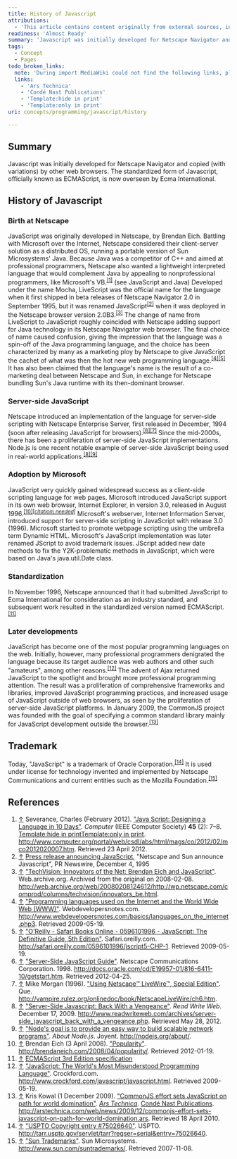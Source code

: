 ```yaml
---
title: History of Javascript
attributions:
  - 'This article contains content originally from external sources, including ones licensed under the CC-BY-SA license. [![cc-by-sa-small-wpd.png](/assets/public/c/c8/cc-by-sa-small-wpd.png)](http://creativecommons.org/licenses/by-sa/3.0/us/)'
readiness: 'Almost Ready'
summary: 'Javascript was initially developed for Netscape Navigator and copied (with variations) by other web browsers.  The standardized form of Javascript, officially known as ECMAScript, is now overseen by Ecma International.'
tags:
  - Concept
  - Pages
todo_broken_links:
  note: 'During import MediaWiki could not find the following links, please fix and adjust this list.'
  links:
    - 'Ars Technica'
    - 'Condé Nast Publications'
    - 'Template:hide in print'
    - 'Template:only in print'
uri: concepts/programming/javascript/history

---
```

## <span>Summary</span>

Javascript was initially developed for Netscape Navigator and copied (with variations) by other web browsers. The standardized form of Javascript, officially known as ECMAScript, is now overseen by Ecma International.

## <span>History of Javascript</span>

### <span>Birth at Netscape</span>

JavaScript was originally developed in Netscape, by Brendan Eich. Battling with Microsoft over the Internet, Netscape considered their client-server solution as a distributed OS, running a portable version of Sun Microsystems' Java. Because Java was a competitor of C++ and aimed at professional programmers, Netscape also wanted a lightweight interpreted language that would complement Java by appealing to nonprofessional programmers, like Microsoft's VB.<sup>[[1]](#cite_note-1)</sup> (see JavaScript and Java) Developed under the name Mocha, LiveScript was the official name for the language when it first shipped in beta releases of Netscape Navigator 2.0 in September 1995, but it was renamed JavaScript<sup>[[2]](#cite_note-2)</sup> when it was deployed in the Netscape browser version 2.0B3.<sup>[[3]](#cite_note-techvision-3)</sup> The change of name from LiveScript to JavaScript roughly coincided with Netscape adding support for Java technology in its Netscape Navigator web browser. The final choice of name caused confusion, giving the impression that the language was a spin-off of the Java programming language, and the choice has been characterized by many as a marketing ploy by Netscape to give JavaScript the cachet of what was then the hot new web programming language.<sup>[[4]](#cite_note-4)[[5]](#cite_note-5)</sup> It has also been claimed that the language's name is the result of a co-marketing deal between Netscape and Sun, in exchange for Netscape bundling Sun's Java runtime with its then-dominant browser.

### <span>Server-side JavaScript</span>

Netscape introduced an implementation of the language for server-side scripting with Netscape Enterprise Server, first released in December, 1994 (soon after releasing JavaScript for browsers).<sup>[[6]](#cite_note-Newscape_JavaScript_Guide-1998-6)[[7]](#cite_note-Morgan-Netcape_LiveWire-7)</sup> Since the mid-2000s, there has been a proliferation of server-side JavaScript implementations. Node.js is one recent notable example of server-side JavaScript being used in real-world applications.<sup>[[8]](#cite_note-RWW-Server-Side-2009-12-17-8)[[9]](#cite_note-node.js-about-9)</sup>

### <span>Adoption by Microsoft</span>

JavaScript very quickly gained widespread success as a client-side scripting language for web pages. Microsoft introduced JavaScript support in its own web browser, Internet Explorer, in version 3.0, released in August 1996.<sup>[[10]](#cite_note-popularity-10)[*[<span title="This claim needs references to reliable sources">citation\\ needed</span>](http://en.wikipedia.org/wiki/Citation_needed)*]</sup> Microsoft's webserver, Internet Information Server, introduced support for server-side scripting in JavaScript with release 3.0 (1996). Microsoft started to promote webpage scripting using the umbrella term Dynamic HTML. Microsoft's JavaScript implementation was later renamed JScript to avoid trademark issues. JScript added new date methods to fix the Y2K-problematic methods in JavaScript, which were based on Java's java.util.Date class.

### <span>Standardization</span>

In November 1996, Netscape announced that it had submitted JavaScript to Ecma International for consideration as an industry standard, and subsequent work resulted in the standardized version named ECMAScript.<sup>[[11]](#cite_note-11)</sup>

### <span>Later developments</span>

JavaScript has become one of the most popular programming languages on the web. Initially, however, many professional programmers denigrated the language because its target audience was web authors and other such "amateurs", among other reasons.<sup>[[12]](#cite_note-12)</sup> The advent of Ajax returned JavaScript to the spotlight and brought more professional programming attention. The result was a proliferation of comprehensive frameworks and libraries, improved JavaScript programming practices, and increased usage of JavaScript outside of web browsers, as seen by the proliferation of server-side JavaScript platforms. In January 2009, the CommonJS project was founded with the goal of specifying a common standard library mainly for JavaScript development outside the browser.<sup>[[13]](#cite_note-13)</sup>

## <span>Trademark</span>

Today, "JavaScript" is a trademark of Oracle Corporation.<sup>[[14]](#cite_note-14)</sup> It is used under license for technology invented and implemented by Netscape Communications and current entities such as the Mozilla Foundation.<sup>[[15]](#cite_note-15)</sup>

## <span>References</span>

1.  <span class="mw-cite-backlink">[↑](#cite_ref-1)</span> <span class="reference-text"><span class="citation Journal">Severance, Charles (February 2012). ["Java Script: Designing a Language in 10 Days"](http://www.computer.org/portal/web/csdl/abs/html/mags/co/2012/02/mco2012020007.htm). *Computer* (IEEE Computer Society) **45** (2): 7–8. [Template:hide in print](/w/index.php?title=Template:hide_in_print&action=edit&redlink=1)[Template:only in print](/w/index.php?title=Template:only_in_print&action=edit&redlink=1)<span class="printonly">. <http://www.computer.org/portal/web/csdl/abs/html/mags/co/2012/02/mco2012020007.htm></span><span class="reference-accessdate">. Retrieved 23 April 2012</span>.</span><span class="Z3988" title="ctx_ver=Z39.88-2004&amp;rft_val_fmt=info%3Aofi%2Ffmt%3Akev%3Amtx%3Ajournal&amp;rft.genre=article&amp;rft.atitle=Java+Script%3A+Designing+a+Language+in+10+Days&amp;rft.jtitle=Computer&amp;rft.aulast=Severance&amp;rft.aufirst=Charles&amp;rft.au=Severance%2C%26%2332%3BCharles&amp;rft.date=February+2012&amp;rft.volume=45&amp;rft.issue=2&amp;rft.pages=7%E2%80%938&amp;rft.pub=IEEE+Computer+Society&amp;rft_id=info:doi/10.1109%2FMC.2012.57&amp;rft_id=http%3A%2F%2Fwww.computer.org%2Fportal%2Fweb%2Fcsdl%2Fabs%2Fhtml%2Fmags%2Fco%2F2012%2F02%2Fmco2012020007.htm&amp;rfr_id=info:sid/en.wikipedia.org:concepts/programming/javascript/history"><span style="display: none;"> </span></span></span>
2.  <span class="mw-cite-backlink">[↑](#cite_ref-2)</span> <span class="reference-text">[Press release announcing JavaScript](http://web.archive.org/web/20070916144913/http://wp.netscape.com/newsref/pr/newsrelease67.html), "Netscape and Sun announce Javascript", PR Newswire, December 4, 1995</span>
3.  <span class="mw-cite-backlink">[↑](#cite_ref-techvision_3-0)</span> <span class="reference-text"><span class="citation web">["TechVision: Innovators of the Net: Brendan Eich and JavaScript"](http://web.archive.org/web/20080208124612/http://wp.netscape.com/comprod/columns/techvision/innovators_be.html). Web.archive.org. Archived from the original on 2008-02-08<span class="printonly">. <http://web.archive.org/web/20080208124612/http://wp.netscape.com/comprod/columns/techvision/innovators_be.html></span>.</span><span class="Z3988" title="ctx_ver=Z39.88-2004&amp;rft_val_fmt=info%3Aofi%2Ffmt%3Akev%3Amtx%3Abook&amp;rft.genre=bookitem&amp;rft.btitle=TechVision%3A+Innovators+of+the+Net%3A+Brendan+Eich+and+JavaScript&amp;rft.atitle=&amp;rft.pub=Web.archive.org&amp;rft_id=http%3A%2F%2Fweb.archive.org%2Fweb%2F20080208124612%2Fhttp%3A%2F%2Fwp.netscape.com%2Fcomprod%2Fcolumns%2Ftechvision%2Finnovators_be.html&amp;rfr_id=info:sid/en.wikipedia.org:concepts/programming/javascript/history"><span style="display: none;"> </span></span></span>
4.  <span class="mw-cite-backlink">[↑](#cite_ref-4)</span> <span class="reference-text"><span class="citation web">["Programming languages used on the Internet and the World Wide Web (WWW)"](http://www.webdevelopersnotes.com/basics/languages_on_the_internet.php3). Webdevelopersnotes.com<span class="printonly">. <http://www.webdevelopersnotes.com/basics/languages_on_the_internet.php3></span><span class="reference-accessdate">. Retrieved 2009-05-19</span>.</span><span class="Z3988" title="ctx_ver=Z39.88-2004&amp;rft_val_fmt=info%3Aofi%2Ffmt%3Akev%3Amtx%3Abook&amp;rft.genre=bookitem&amp;rft.btitle=Programming+languages+used+on+the+Internet+and+the+World+Wide+Web+%28WWW%29&amp;rft.atitle=&amp;rft.pub=Webdevelopersnotes.com&amp;rft_id=http%3A%2F%2Fwww.webdevelopersnotes.com%2Fbasics%2Flanguages_on_the_internet.php3&amp;rfr_id=info:sid/en.wikipedia.org:concepts/programming/javascript/history"><span style="display: none;"> </span></span></span>
5.  <span class="mw-cite-backlink">[↑](#cite_ref-5)</span> <span class="reference-text"><span class="citation web">["O'Reilly - Safari Books Online - 0596101996 - JavaScript: The Definitive Guide, 5th Edition"](http://safari.oreilly.com/0596101996/jscript5-CHP-1). Safari.oreilly.com<span class="printonly">. <http://safari.oreilly.com/0596101996/jscript5-CHP-1></span><span class="reference-accessdate">. Retrieved 2009-05-19</span>.</span><span class="Z3988" title="ctx_ver=Z39.88-2004&amp;rft_val_fmt=info%3Aofi%2Ffmt%3Akev%3Amtx%3Abook&amp;rft.genre=bookitem&amp;rft.btitle=O%27Reilly+-+Safari+Books+Online+-+0596101996+-+JavaScript%3A+The+Definitive+Guide%2C+5th+Edition&amp;rft.atitle=&amp;rft.pub=Safari.oreilly.com&amp;rft_id=http%3A%2F%2Fsafari.oreilly.com%2F0596101996%2Fjscript5-CHP-1&amp;rfr_id=info:sid/en.wikipedia.org:concepts/programming/javascript/history"><span style="display: none;"> </span></span></span>
6.  <span class="mw-cite-backlink">[↑](#cite_ref-Newscape_JavaScript_Guide-1998_6-0)</span> <span class="reference-text"><span class="citation web">["Server-Side JavaScript Guide"](http://docs.oracle.com/cd/E19957-01/816-6411-10/getstart.htm). Netscape Communications Corporation. 1998<span class="printonly">. <http://docs.oracle.com/cd/E19957-01/816-6411-10/getstart.htm></span><span class="reference-accessdate">. Retrieved 2012-04-25</span>.</span><span class="Z3988" title="ctx_ver=Z39.88-2004&amp;rft_val_fmt=info%3Aofi%2Ffmt%3Akev%3Amtx%3Abook&amp;rft.genre=bookitem&amp;rft.btitle=Server-Side+JavaScript+Guide&amp;rft.atitle=&amp;rft.date=1998&amp;rft.pub=Netscape+Communications+Corporation&amp;rft_id=http%3A%2F%2Fdocs.oracle.com%2Fcd%2FE19957-01%2F816-6411-10%2Fgetstart.htm&amp;rfr_id=info:sid/en.wikipedia.org:concepts/programming/javascript/history"><span style="display: none;"> </span></span></span>
7.  <span class="mw-cite-backlink">[↑](#cite_ref-Morgan-Netcape_LiveWire_7-0)</span> <span class="reference-text"><span class="citation web">Mike Morgan (1996). ["Using Netscape™ LiveWire™, Special Edition"](http://vampire.rulez.org/onlinedoc/book/NetscapeLiveWire/ch6.htm). Que<span class="printonly">. <http://vampire.rulez.org/onlinedoc/book/NetscapeLiveWire/ch6.htm></span>.</span><span class="Z3988" title="ctx_ver=Z39.88-2004&amp;rft_val_fmt=info%3Aofi%2Ffmt%3Akev%3Amtx%3Abook&amp;rft.genre=bookitem&amp;rft.btitle=Using+Netscape%E2%84%A2+LiveWire%E2%84%A2%2C+Special+Edition&amp;rft.atitle=&amp;rft.aulast=Mike+Morgan&amp;rft.au=Mike+Morgan&amp;rft.date=1996&amp;rft.pub=Que&amp;rft_id=http%3A%2F%2Fvampire.rulez.org%2Fonlinedoc%2Fbook%2FNetscapeLiveWire%2Fch6.htm&amp;rfr_id=info:sid/en.wikipedia.org:concepts/programming/javascript/history"><span style="display: none;"> </span></span></span>
8.  <span class="mw-cite-backlink">[↑](#cite_ref-RWW-Server-Side-2009-12-17_8-0)</span> <span class="reference-text"><span class="citation web">["Server-Side Javascript: Back With a Vengeance"](http://www.readwriteweb.com/archives/server-side_javascript_back_with_a_vengeance.php). *Read Write Web*. December 17, 2009<span class="printonly">. <http://www.readwriteweb.com/archives/server-side_javascript_back_with_a_vengeance.php></span><span class="reference-accessdate">. Retrieved May 28, 2012</span>.</span><span class="Z3988" title="ctx_ver=Z39.88-2004&amp;rft_val_fmt=info%3Aofi%2Ffmt%3Akev%3Amtx%3Abook&amp;rft.genre=bookitem&amp;rft.btitle=Server-Side+Javascript%3A+Back+With+a+Vengeance&amp;rft.atitle=Read+Write+Web&amp;rft.date=December+17%2C+2009&amp;rft_id=http%3A%2F%2Fwww.readwriteweb.com%2Farchives%2Fserver-side_javascript_back_with_a_vengeance.php&amp;rfr_id=info:sid/en.wikipedia.org:concepts/programming/javascript/history"><span style="display: none;"> </span></span></span>
9.  <span class="mw-cite-backlink">[↑](#cite_ref-node.js-about_9-0)</span> <span class="reference-text"><span class="citation web">["Node's goal is to provide an easy way to build scalable network programs"](http://nodejs.org/about/). *About Node.js*. Joyent<span class="printonly">. <http://nodejs.org/about/></span>.</span><span class="Z3988" title="ctx_ver=Z39.88-2004&amp;rft_val_fmt=info%3Aofi%2Ffmt%3Akev%3Amtx%3Abook&amp;rft.genre=bookitem&amp;rft.btitle=Node%27s+goal+is+to+provide+an+easy+way+to+build+scalable+network+programs&amp;rft.atitle=About+Node.js&amp;rft.pub=Joyent&amp;rft_id=http%3A%2F%2Fnodejs.org%2Fabout%2F&amp;rfr_id=info:sid/en.wikipedia.org:concepts/programming/javascript/history"><span style="display: none;"> </span></span></span>
10. <span class="mw-cite-backlink">[↑](#cite_ref-popularity_10-0)</span> <span class="reference-text"><span class="citation web">Brendan Eich (3 April 2008). ["Popularity"](http://brendaneich.com/2008/04/popularity/)<span class="printonly">. <http://brendaneich.com/2008/04/popularity/></span><span class="reference-accessdate">. Retrieved 2012-01-19</span>.</span><span class="Z3988" title="ctx_ver=Z39.88-2004&amp;rft_val_fmt=info%3Aofi%2Ffmt%3Akev%3Amtx%3Abook&amp;rft.genre=bookitem&amp;rft.btitle=Popularity&amp;rft.atitle=&amp;rft.aulast=Brendan+Eich&amp;rft.au=Brendan+Eich&amp;rft.date=3+April+2008&amp;rft_id=http%3A%2F%2Fbrendaneich.com%2F2008%2F04%2Fpopularity%2F&amp;rfr_id=info:sid/en.wikipedia.org:concepts/programming/javascript/history"><span style="display: none;"> </span></span></span>
11. <span class="mw-cite-backlink">[↑](#cite_ref-11)</span> <span class="reference-text">[ECMAScript 3rd Edition specification](http://www.ecma-international.org/publications/files/ECMA-ST/Ecma-262.pdf)</span>
12. <span class="mw-cite-backlink">[↑](#cite_ref-12)</span> <span class="reference-text"><span class="citation web">["JavaScript: The World's Most Misunderstood Programming Language"](http://www.crockford.com/javascript/javascript.html). Crockford.com<span class="printonly">. <http://www.crockford.com/javascript/javascript.html></span><span class="reference-accessdate">. Retrieved 2009-05-19</span>.</span><span class="Z3988" title="ctx_ver=Z39.88-2004&amp;rft_val_fmt=info%3Aofi%2Ffmt%3Akev%3Amtx%3Abook&amp;rft.genre=bookitem&amp;rft.btitle=JavaScript%3A+The+World%27s+Most+Misunderstood+Programming+Language&amp;rft.atitle=&amp;rft.pub=Crockford.com&amp;rft_id=http%3A%2F%2Fwww.crockford.com%2Fjavascript%2Fjavascript.html&amp;rfr_id=info:sid/en.wikipedia.org:concepts/programming/javascript/history"><span style="display: none;"> </span></span></span>
13. <span class="mw-cite-backlink">[↑](#cite_ref-13)</span> <span class="reference-text"><span class="citation web">Kris Kowal (1 December 2009). ["CommonJS effort sets JavaScript on path for world domination"](http://arstechnica.com/web/news/2009/12/commonjs-effort-sets-javascript-on-path-for-world-domination.ars). *[Ars Technica](/w/index.php?title=Ars_Technica&action=edit&redlink=1)*. [Condé Nast Publications](/w/index.php?title=Cond%C3%A9_Nast_Publications&action=edit&redlink=1)<span class="printonly">. <http://arstechnica.com/web/news/2009/12/commonjs-effort-sets-javascript-on-path-for-world-domination.ars></span><span class="reference-accessdate">. Retrieved 18 April 2010</span>.</span><span class="Z3988" title="ctx_ver=Z39.88-2004&amp;rft_val_fmt=info%3Aofi%2Ffmt%3Akev%3Amtx%3Abook&amp;rft.genre=bookitem&amp;rft.btitle=CommonJS+effort+sets+JavaScript+on+path+for+world+domination&amp;rft.atitle=%5B%5BArs+Technica%5D%5D&amp;rft.aulast=Kris+Kowal&amp;rft.au=Kris+Kowal&amp;rft.date=1+December+2009&amp;rft.pub=%5B%5BCond%C3%A9+Nast+Publications%5D%5D&amp;rft_id=http%3A%2F%2Farstechnica.com%2Fweb%2Fnews%2F2009%2F12%2Fcommonjs-effort-sets-javascript-on-path-for-world-domination.ars&amp;rfr_id=info:sid/en.wikipedia.org:concepts/programming/javascript/history"><span style="display: none;"> </span></span></span>
14. <span class="mw-cite-backlink">[↑](#cite_ref-14)</span> <span class="reference-text"><span class="citation web">["USPTO Copyright entry \#75026640"](http://tarr.uspto.gov/servlet/tarr?regser=serial&entry=75026640). USPTO<span class="printonly">. <http://tarr.uspto.gov/servlet/tarr?regser=serial&entry=75026640></span>.</span><span class="Z3988" title="ctx_ver=Z39.88-2004&amp;rft_val_fmt=info%3Aofi%2Ffmt%3Akev%3Amtx%3Abook&amp;rft.genre=bookitem&amp;rft.btitle=USPTO+Copyright+entry+%2375026640&amp;rft.atitle=&amp;rft.pub=USPTO&amp;rft_id=http%3A%2F%2Ftarr.uspto.gov%2Fservlet%2Ftarr%3Fregser%3Dserial%26entry%3D75026640&amp;rfr_id=info:sid/en.wikipedia.org:concepts/programming/javascript/history"><span style="display: none;"> </span></span></span>
15. <span class="mw-cite-backlink">[↑](#cite_ref-15)</span> <span class="reference-text"><span class="citation web">["Sun Trademarks"](http://www.sun.com/suntrademarks/). Sun Microsystems<span class="printonly">. <http://www.sun.com/suntrademarks/></span><span class="reference-accessdate">. Retrieved 2007-11-08</span>.</span><span class="Z3988" title="ctx_ver=Z39.88-2004&amp;rft_val_fmt=info%3Aofi%2Ffmt%3Akev%3Amtx%3Abook&amp;rft.genre=bookitem&amp;rft.btitle=Sun+Trademarks&amp;rft.atitle=&amp;rft.pub=Sun+Microsystems&amp;rft_id=http%3A%2F%2Fwww.sun.com%2Fsuntrademarks%2F&amp;rfr_id=info:sid/en.wikipedia.org:concepts/programming/javascript/history"><span style="display: none;"> </span></span></span>
